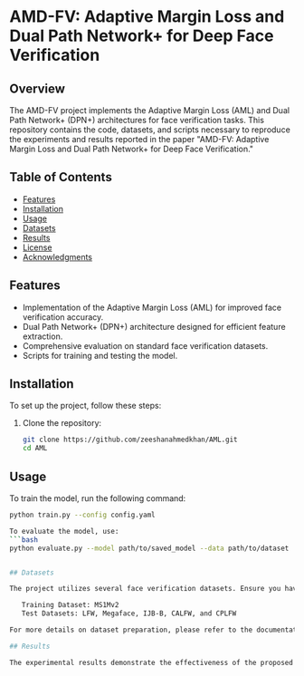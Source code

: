 # AMD-FV: Adaptive Margin Loss and Dual Path Network+ for Deep Face Verification

## Overview
The AMD-FV project implements the Adaptive Margin Loss (AML) and Dual Path Network+ (DPN+) architectures for face verification tasks. This repository contains the code, datasets, and scripts necessary to reproduce the experiments and results reported in the paper "AMD-FV: Adaptive Margin Loss and Dual Path Network+ for Deep Face Verification."

## Table of Contents
- [Features](#features)
- [Installation](#installation)
- [Usage](#usage)
- [Datasets](#datasets)
- [Results](#results)
- [License](#license)
- [Acknowledgments](#acknowledgments)

## Features
- Implementation of the Adaptive Margin Loss (AML) for improved face verification accuracy.
- Dual Path Network+ (DPN+) architecture designed for efficient feature extraction.
- Comprehensive evaluation on standard face verification datasets.
- Scripts for training and testing the model.

## Installation
To set up the project, follow these steps:

1. Clone the repository:
   ```bash
   git clone https://github.com/zeeshanahmedkhan/AML.git
   cd AML

## Usage

To train the model, run the following command:
```bash
python train.py --config config.yaml

To evaluate the model, use:
```bash
python evaluate.py --model path/to/saved_model --data path/to/dataset


## Datasets

The project utilizes several face verification datasets. Ensure you have the datasets downloaded and properly formatted before running the training or evaluation scripts. The datasets used in this project include:

   Training Dataset: MS1Mv2
   Test Datasets: LFW, Megaface, IJB-B, CALFW, and CPLFW

For more details on dataset preparation, please refer to the documentation in the respective scripts.

## Results

The experimental results demonstrate the effectiveness of the proposed AML and DPN+ methods, achieving state-of-the-art performance on the evaluated datasets. For detailed results, including accuracy metrics, refer to the results section of the paper.


